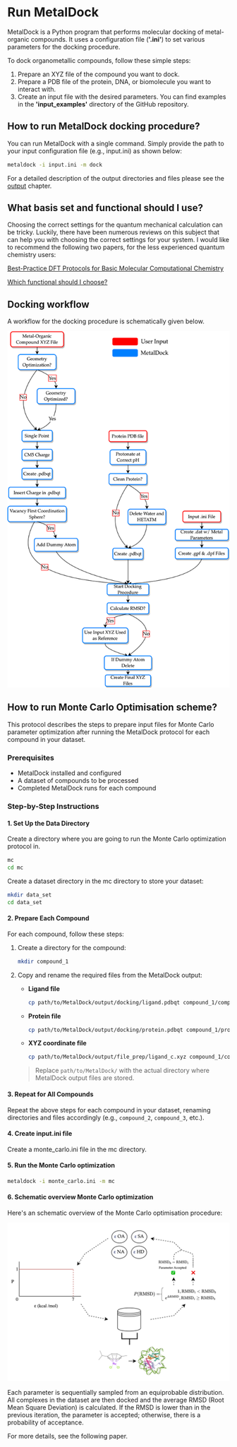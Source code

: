 # Run MetalDock  

MetalDock is a Python program that performs molecular docking of metal-organic compounds. It uses a configuration file (**'.ini'**) to set various parameters for the docking procedure.

To dock organometallic compounds, follow these simple steps:

1. Prepare an XYZ file of the compound you want to dock.
2. Prepare a PDB file of the protein, DNA, or biomolecule you want to interact with.
3. Create an input file with the desired parameters. You can find examples in the **'input_examples'** directory of the GitHub repository.

## How to run MetalDock docking procedure?
You can run MetalDock with a single command. Simply provide the path to your input configuration file (e.g., input.ini) as shown below:

```bash
metaldock -i input.ini -m dock 
```

For a detailed description of the output directories and files please see the [output](output.md) chapter.

## What basis set and functional should I use?
Choosing the correct settings for the quantum mechanical calculation can be tricky. Luckily, there have been numerous reviews on this subject that can help you with choosing the correct settings for your system. I would like to recommend the following two papers, for the less experienced quantum chemistry users:

[Best-Practice DFT Protocols for Basic Molecular Computational Chemistry](https://onlinelibrary.wiley.com/doi/full/10.1002/ange.202205735)

[Which functional should I choose?](https://www.chem.uci.edu/~kieron/dft/pubs/RCFB08.pdf)

## Docking workflow
A workflow for the docking procedure is schematically given below.

![docking_flowchart](img/flowchart.png)

## How to run Monte Carlo Optimisation scheme?
 
This protocol describes the steps to prepare input files for Monte Carlo parameter optimization after running the MetalDock protocol for each compound in your dataset.
 
### Prerequisites
- MetalDock installed and configured
- A dataset of compounds to be processed
- Completed MetalDock runs for each compound
 
### Step-by-Step Instructions
 
#### 1. Set Up the Data Directory
Create a directory where you are going to run the Monte Carlo optimization protocol in.
```bash
mc
cd mc
```
 
Create a dataset directory in the mc directory to store your dataset:
```bash
mkdir data_set
cd data_set
```
 
#### 2. Prepare Each Compound
For each compound, follow these steps:
 
1. Create a directory for the compound:
   ```bash
   mkdir compound_1
   ```
 
2. Copy and rename the required files from the MetalDock output:
   - **Ligand file**
     ```bash
     cp path/to/MetalDock/output/docking/ligand.pdbqt compound_1/compound_1.pdbqt
     ```
   - **Protein file**
     ```bash
     cp path/to/MetalDock/output/docking/protein.pdbqt compound_1/protein_1.pdbqt
     ```
   - **XYZ coordinate file**
     ```bash
     cp path/to/MetalDock/output/file_prep/ligand_c.xyz compound_1/compound_1_c.xyz
     ```
 
   > Replace `path/to/MetalDock/` with the actual directory where MetalDock output files are stored.
 
#### 3. Repeat for All Compounds
Repeat the above steps for each compound in your dataset, renaming directories and files accordingly (e.g., `compound_2`, `compound_3`, etc.).
 
#### 4. Create input.ini file
Create a monte_carlo.ini file in the mc directory.
 
#### 5. Run the Monte Carlo optimization
```bash
metaldock -i monte_carlo.ini -m mc  
```

#### 6. Schematic overview Monte Carlo optimization
Here's an schematic overview of the Monte Carlo optimisation procedure:

![monte_carlo)](img/MC_diagram.png)

Each parameter is sequentially sampled from an equiprobable distribution. All complexes in the dataset are then docked and the average RMSD (Root Mean Square Deviation) is calculated. If the RMSD is lower than in the previous iteration, the parameter is accepted; otherwise, there is a probability of acceptance.

For more details, see the following paper.
